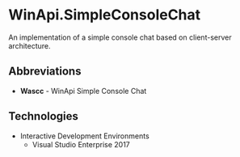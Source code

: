 # WinApi.SimpleConsoleChat
An implementation of a simple console chat based on client-server architecture.

## Abbreviations
* <b>Wascc</b> - WinApi Simple Console Chat

## Technologies
* Interactive Development Environments
  * Visual Studio Enterprise 2017
